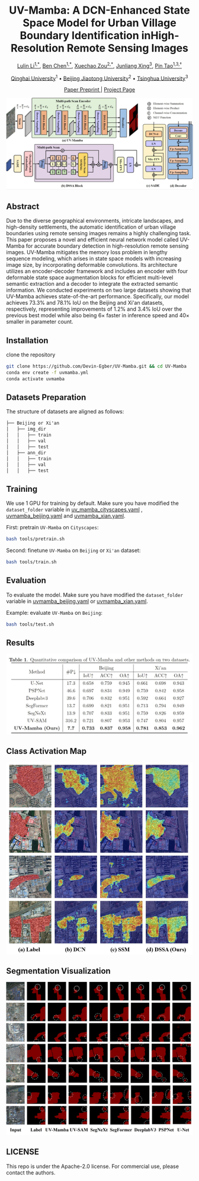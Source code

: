 <p align="center">
<h1 align="center">UV-Mamba: A DCN-Enhanced State Space Model for Urban Village Boundary Identification inHigh-Resolution Remote Sensing Images</h1>

<p align="center">
    <a href="https://blog.csdn.net/qq_42951560">Lulin Li<sup>1,*</sup></a>,
    <a href="https://cslikai.cn/">Ben Chen<sup>1,*</sup></a>,
    <a href="https://blog.csdn.net/qq_42951560">Xuechao Zou<sup>2,*</sup></a>,
    <a href="https://www.cs.tsinghua.edu.cn/info/1116/5088.htm">Junliang Xing<sup>3</sup></a>,
    <a href="https://www.cs.tsinghua.edu.cn/info/1117/3542.htm">Pin Tao<sup>1,3,†</sup></a>
</p>

<p align="center">
    <a href="https://www.qhu.edu.cn/">Qinghai University</a><sup>1</sup>
    •
    <a href="https://www.tsinghua.edu.cn/">Beijing Jiaotong University</a><sup>2</sup>    
    •    
    <a href="https://www.tsinghua.edu.cn/">Tsinghua University</a><sup>3</sup>
  </p>
  <p align="center">
    <a href="https://arxiv.org/abs/2409.03431">Paper Preprint </a>
    |
    <a href="devin-egber.github.io/UV-Mamba/">Project Page</a>
</p>



<p align="center">
    <img src="asserts/architecture.jpg">
</p>

## Abstract

Due to the diverse geographical environments, intricate landscapes, and high-density settlements, 
the automatic identification of urban village boundaries using remote sensing images remains a highly challenging task. 
This paper proposes a novel and efficient neural network model called UV-Mamba for accurate boundary detection in high-resolution remote sensing images. 
UV-Mamba mitigates the memory loss problem in lengthy sequence modeling, which arises in state space models with increasing image size, by incorporating deformable convolutions. 
Its architecture utilizes an encoder-decoder framework and includes an encoder with four deformable state space augmentation blocks for efficient multi-level semantic extraction and a decoder to integrate the extracted semantic information.
We conducted experiments on two large datasets showing that UV-Mamba achieves state-of-the-art performance. 
Specifically, our model achieves 73.3% and 78.1% IoU on the Beijing and Xi'an datasets, respectively, representing improvements of 1.2% and 3.4% IoU over the previous best model while also being 6× faster in inference speed and 40× smaller in parameter count.

## Installation

clone the repository

```bash
git clone https://github.com/Devin-Egber/UV-Mamba.git && cd UV-Mamba
conda env create -f uvmamba.yml
conda activate uvmamba
```


## Datasets Preparation

The structure of datasets are aligned as follows:

```
├── Beijing or Xi'an
│   ├── img_dir
│   │   ├── train
│   │   ├── val
│   │   ├── test
│   ├── ann_dir
│   │   ├── train
│   │   ├── val
│   │   ├── test
```


## Training

We use 1 GPU for training by default. Make sure you have modified the `dataset_folder` variable in [uv_mamba_cityscapes.yaml](config/uv/uvmamba_cityscapes.yaml) , [uvmamba_beijing.yaml](config/uv/uvmamba_beijing.yaml) and  [uvmamba_xian.yaml](config/uv/uvmamba_beijing.yaml).    

First: pretrain ```UV-Mamba``` on ```Cityscapes```:

```bash
bash tools/pretrain.sh
```
Second: finetune ```UV-Mamba``` on ```Beijing``` or ```Xi'an``` dataset:

```bash
bash tools/train.sh
```

## Evaluation
To evaluate the model. Make sure you have modified the `dataset_folder` variable in [uvmamba_beijing.yaml](config/uv/uvmamba_beijing.yaml) or [uvmamba_xian.yaml](config/uv/uvmamba_beijing.yaml).    

Example: evaluate ```UV-Mamba``` on ```Beijing```:

```bash
bash tools/test.sh
```

## Results
<p align="center">
    <img src="asserts/quantitative_results.jpg">
</p>

## Class Activation Map
<p align="center">
    <img src="asserts/cam.jpg">
</p>


## Segmentation Visualization
<p align="center">
    <img src="asserts/results.jpg">
</p>


## LICENSE

This repo is under the Apache-2.0 license. For commercial use, please contact the authors. 

























